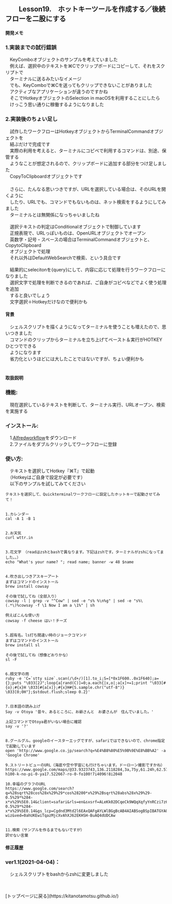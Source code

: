 ## 　　Lesson19.　ホットキーツールを作成する／後続フローを二股にする  
#### 開発メモ
### 1.実装までの試行錯誤
　KeyComboオブジェクトのサンプルを考えていました
<br>　例えば、選択中のテキストを⌘Cでクリップボードにコピーして、それをスクリプトで
<br>　ターミナルに送るみたいなイメージ
<br>　でも、KeyComboで⌘Cを送ってもクリップできないことがありました
<br>　アクティブなアプリケーションが違うのですかね
<br>　そこでHotkeyオブジェクトのSelection in macOSを利用することにしたら
<br>　けっこう思い通りに稼働するようになりました
### 2.実装後のちょい足し
　試作したワークフローはHotkeyオブジェクトからTerminalCommandオブジェクトを
<br>　結ぶだけで完成です
<br>　実際の利用を考えると、ターミナルにコピペで利用するコマンドは、別途、保管する
<br>　ようなことが想定されるので、クリップボードに追加する部分をつけ足しました
<br>　CopyToClipboardオブジェクトです
<br>　
<br>　さらに、たんなる思いつきですが、URLを選択している場合は、そのURLを開くように
<br>　したり、URLでも、コマンドでもないものは、ネット検索をするようにしてみました
<br>　ターミナルとは無関係になっちゃいましたね
<br>
<br>　選択テキストの判定はConditionalオブジェクトで制御しています
<br>　正規表現で、URLっぽいものは、OpenURLオブジェクトでオープン
<br>　英数字・記号・スペースの場合はTerminalCommandオブジェクトと、CopytoClipboard
<br>　オブジェクトで処理
<br>　それ以外はDefaultWebSearchで検索、という具合です　
<br>
<br>　結果的にselecitonを{query}にして、内容に応じて処理を行うワークフローになりました
<br>　選択文字で処理を判断できるのであれば、ご自身がコピペなどでよく使う処理を追加
<br>　すると良いでしょう
<br>　文字選択＋Hotkeyだけなので便利かも
#### 背景
　シェルスクリプトを描くようになってターミナルを使うことも増えたので、思いつきました
<br>　コマンドのクリップからターミナルを立ち上げてペースト＆実行がHOTKEYひとつでできる
<br>　ようになります
<br>　省力化というほどには大したことではないですが、ちょい便利かも
<br>　
#### 取扱説明
### 機能:
　現在選択しているテキストを判断して、ターミナル実行、URLオープン、検索を実施する
### インストール:
　1.[Alfredworkflow](https://github.com/KitanoTamotsu/quickterminal/releases/download/1.0/Quick.Terminal.alfredworkflow.zip)をダウンロード 
<br>　2.ファイルをダブルクリックしてワークフローに登録
### 使い方:
　テキストを選択してHotkey『⌘T』で起動
<br>　（Hotkeyはご自身で設定が必要です）
<br>　以下のサンプルを試してみてください
```
テキストを選択して、Quickterminalワークフローに設定したホットキーで起動させてみて！


1.カレンダー
cal -A 1 -B 1


2.お天気
curl wttr.in 


3.花文字　（readはzshとbashで異なります。下記はzshです。ターミナルがzshになってました。。）
echo "What's your name? "; read name; banner -w 48 $name


4.吹き出しつきアスキーアート
まずはコマンドのインストール
brew install cowsay

その後で試してね（全部入り）
cowsay -l | grep -v "^Cow" | sed -e "s% %\n%g" | sed -e "s%\(.*\)%cowsay -f \1 Now I am a \1%" | sh

例えばこんな使い方
cowsay -f cheese はい！チーズ 


5.超有名。ls打ち間違い時のジョークコマンド
まずはコマンドのインストール
brew install sl

その後で試してね（想像どおりかな）
sl -F


6.顔文字の雨
ruby -e 'C=`stty size`.scan(/\d+/)[1].to_i;S=[*0x1F600..0x1F640];a={};puts "\033[2J";loop{a[rand(C)]=0;a.each{|x,o|;a[x]+=1;print "\033[#{o};#{x}H \033[#{a[x]};#{x}H#{S.sample.chr("utf-8")} \033[0;0H"};$stdout.flush;sleep 0.2}'


7.日本語の読み上げ 
Say -v Otoya '昔々、あるところに、お爺さんと　お婆さんが　住んでいました。'

上記コマンドでOtoya君がいない場合に確認
say -v '?'


8.グールグル。googleのイースターエッグですが、safariではできないので、chrome指定で起動しています
open 'http://www.google.co.jp/search?q=%E4%B8%80%E5%9B%9E%E8%BB%A2' -a 'Google Chrome'

9.ストリートビューのURL（海底や空や宇宙にも行けちゃいます。ドーローン撮影ですかね）
https://www.google.com/maps/@33.9323743,136.2118284,3a,75y,61.24h,62.57t/data=!3m8!1e1!3m6!1sAF1QipPHR2Zdfn_8NiCu4TIgMjT4pzp4zgtYSXKeqsMK!2e10!3e11!6shttps:%2F%2Flh5.googleusercontent.com%2Fp%2FAF1QipPHR2Zdfn_8NiCu4TIgMjT4pzp4zgtYSXKeqsMK%3Dw203-h100-k-no-pi-0-ya17.522667-ro-0-fo100!7i4096!8i2048

10.幸福のグラフのURL
https://www.google.com/search?q=%28sqrt%28cos%28x%29%29*cos%28200*x%29%2Bsqrt%28abs%28x%29%29-0.5%29*%284-x*x%29%5E0.14&client=safari&rls=en&sxsrf=ALeKk02DCqeCk9WQqXqfyYnRCzi7z6HYcw%3A1616457541304&ei=RS9ZYNPyEcnXhwOh_JuADg&oq=%28sqrt%28cos%28x%29%29*cos%28200*x%29%2Bsqrt%28abs%28x%29%29-0.5%29*%284-x*x%29%5E0.14&gs_lcp=Cgdnd3Mtd2l6EAxQAFgAYLWlBGgBcAB4AIABSogBSpIBATGYAQCqAQdnd3Mtd2l6wAEB&sclient=gws-wiz&ved=0ahUKEwiTqazMjcXvAhXJ62EKHSH-BuAQ4dUDCAw


11.検索（サンプルを作るまでもないですが）
訳せない言葉

```
#### 修正履歴

### ver1.1(2021-04-04)：
　シェルスクリプトをbashからzshに変更しました

<br>
<br>
[トップページに戻る](https://kitanotamotsu.github.io/)

